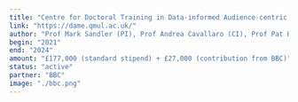 ```yaml
---
title: "Centre for Doctoral Training in Data-informed Audience-centric Media Engineering (DAME)"
link: "https://dame.qmul.ac.uk/"
author: "Prof Mark Sandler (PI), Prof Andrea Cavallaro (CI), Prof Pat Healy (CI), Dr Gareth Tyson (CI), and Dr Charalampos Saitis (CI)"
begin: "2021"
end: "2024"
amount: "£177,000 (standard stipend) + £27,000 (contribution from BBC)"
status: "active"
partner: "BBC"
image: "./bbc.png"
---
```


